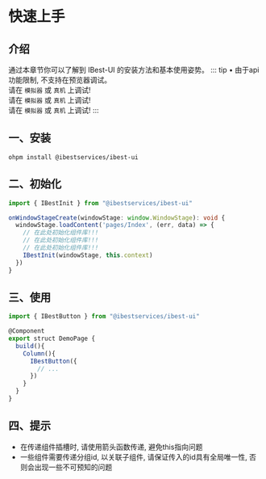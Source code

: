 # 快速上手

## 介绍

通过本章节你可以了解到 IBest-UI 的安装方法和基本使用姿势。
::: tip
• 由于api功能限制, 不支持在预览器调试。   
请在 `模拟器` 或 `真机` 上调试!   
请在 `模拟器` 或 `真机` 上调试!   
请在 `模拟器` 或 `真机` 上调试!
:::   

## 一、安装

```shell
ohpm install @ibestservices/ibest-ui
```

## 二、初始化

```ts
import { IBestInit } from "@ibestservices/ibest-ui"

onWindowStageCreate(windowStage: window.WindowStage): void {
  windowStage.loadContent('pages/Index', (err, data) => {
    // 在此处初始化组件库!!!
    // 在此处初始化组件库!!!
    // 在此处初始化组件库!!!
    IBestInit(windowStage, this.context)
  })
}
```

## 三、使用

```ts
import { IBestButton } from "@ibestservices/ibest-ui"

@Component
export struct DemoPage {
  build(){
    Column(){
      IBestButton({
        // ...
      })
    }
  }
}
```

## 四、提示

- 在传递组件插槽时, 请使用箭头函数传递, 避免this指向问题
- 一些组件需要传递分组id, 以关联子组件, 请保证传入的id具有全局唯一性, 否则会出现一些不可预知的问题